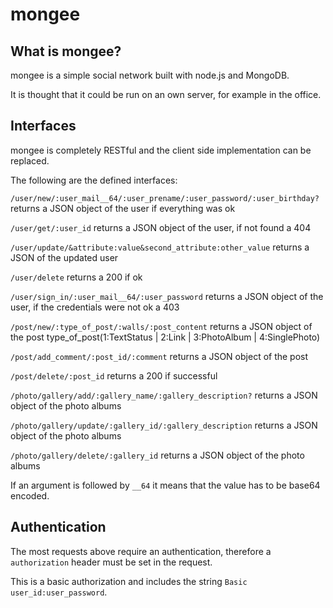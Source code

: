 mongee
======

## What is mongee?

mongee is a simple social network built with node.js and
MongoDB. 

It is thought that it could be run on an own server, for 
example in the office.

## Interfaces

mongee is completely RESTful and the client side implementation 
can be replaced. 

The following are the defined interfaces:

`/user/new/:user_mail__64/:user_prename/:user_password/:user_birthday?`
returns a JSON object of the user if everything was ok

`/user/get/:user_id`
returns a JSON object of the user, if not found a 404

`/user/update/&attribute:value&second_attribute:other_value`
returns a JSON of the updated user

`/user/delete`
returns a 200 if ok

`/user/sign_in/:user_mail__64/:user_password`
returns a JSON object of the user, if the credentials were not ok a 403

`/post/new/:type_of_post/:walls/:post_content`
returns a JSON object of the post     type_of_post(1:TextStatus | 2:Link | 3:PhotoAlbum | 4:SinglePhoto)

`/post/add_comment/:post_id/:comment`
returns a JSON object of the post

`/post/delete/:post_id`
returns a 200 if successful

`/photo/gallery/add/:gallery_name/:gallery_description?`
returns a JSON object of the photo albums

`/photo/gallery/update/:gallery_id/:gallery_description`
returns a JSON object of the photo albums

`/photo/gallery/delete/:gallery_id`
returns a JSON object of the photo albums

If an argument is followed by `__64` it means that the value has 
to be base64 encoded. 

## Authentication

The most requests above require an authentication, therefore a 
`authorization` header must be set in the request. 

This is a basic authorization and includes the string 
`Basic user_id:user_password`.

